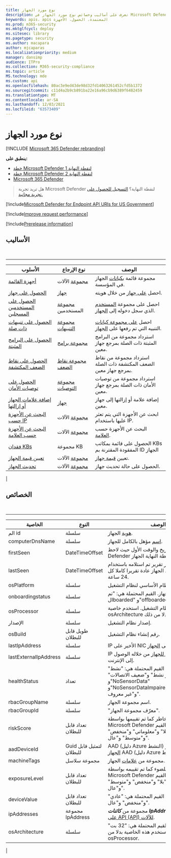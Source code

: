 ```yaml
---
title: نوع مورد الجهاز
description: تعرف على أساليب وخصائص نوع مورد الجهاز في Microsoft Defender لنقطة النهاية.
keywords: apis، apis المعتمدة، الحصول، الأجهزة
ms.prod: m365-security
ms.mktglfcycl: deploy
ms.sitesec: library
ms.pagetype: security
ms.author: macapara
author: mjcaparas
ms.localizationpriority: medium
manager: dansimp
audience: ITPro
ms.collection: M365-security-compliance
ms.topic: article
MS.technology: mde
ms.custom: api
ms.openlocfilehash: 80ac3e9ed43de98d32fd14063261452cfd5b1372
ms.sourcegitcommit: c11d4a2b9cb891ba22e16a96cb9d6389f6482459
ms.translationtype: MT
ms.contentlocale: ar-SA
ms.lasthandoff: 12/03/2021
ms.locfileid: "63573409"
---
```

# <a name="machine-resource-type"></a>نوع مورد الجهاز

[!INCLUDE [Microsoft 365 Defender rebranding](../../includes/microsoft-defender.md)]

**ينطبق على:**
- [خطة Microsoft Defender لنقطة النهاية 1](https://go.microsoft.com/fwlink/p/?linkid=2154037)
- [خطة Microsoft Defender لنقطة النهاية 2](https://go.microsoft.com/fwlink/p/?linkid=2154037)
- [Microsoft 365 Defender](https://go.microsoft.com/fwlink/?linkid=2118804)

> هل تريد تجربة Microsoft Defender لنقطة النهاية؟ [التسجيل للحصول على تجربة مجانية.](https://signup.microsoft.com/create-account/signup?products=7f379fee-c4f9-4278-b0a1-e4c8c2fcdf7e&ru=https://aka.ms/MDEp2OpenTrial?ocid=docs-wdatp-exposedapis-abovefoldlink)

[!include[Microsoft Defender for Endpoint API URIs for US Government](../../includes/microsoft-defender-api-usgov.md)]

[!include[Improve request performance](../../includes/improve-request-performance.md)]

[!include[Prerelease information](../../includes/prerelease.md)]

## <a name="methods"></a>الأساليب

<br>

****

|الأسلوب|نوع الإرجاع|الوصف|
|---|---|---|
|[أجهزة القائمة](get-machines.md)|[مجموعة](machine.md) الآلات|مجموعة قائمة [بكيانات](machine.md) الجهاز في المؤسسة.|
|[الحصول على جهاز](get-machine-by-id.md)|[جهاز](machine.md)|احصل [على جهاز](machine.md) من خلال هويته.|
|[الحصول على المستخدمين المسجلين](get-machine-log-on-users.md)|[مجموعة](user.md) المستخدمين|احصل على مجموعة [المستخدم](user.md) الذي سجل دخوله إلى [الجهاز](machine.md).|
|[الحصول على تنبيهات ذات صلة](get-machine-related-alerts.md)|[مجموعة التنبيهات](alerts.md)|احصل [على مجموعة كيانات](alerts.md) التنبيه التي تم رفعها على [الجهاز](machine.md).|
|[الحصول على البرامج المثبتة](get-installed-software.md)|[مجموعة برامج](software.md)|استرداد مجموعة من البرامج المثبتة ذات الصلة بمرجع جهاز معين.|
|[الحصول على نقاط الضعف المكتشفة](get-discovered-vulnerabilities.md)|[مجموعة نقاط الضعف](vulnerability.md)|استرداد مجموعة من نقاط الضعف المكتشفة ذات الصلة بمرجع جهاز معين.|
|[الحصول على توصيات الأمان](get-security-recommendations.md)|[مجموعة التوصيات](recommendation.md)|استرداد مجموعة من توصيات الأمان ذات الصلة بمرجع جهاز معين.|
|[إضافة علامات الجهاز أو إزالتها](add-or-remove-machine-tags.md)|[جهاز](machine.md)|إضافة علامة أو إزالتها إلى جهاز معين.|
|[البحث عن الأجهزة حسب IP](find-machines-by-ip.md)|[مجموعة](machine.md) الآلات|ابحث عن الأجهزة التي يتم تعثر عليها باستخدام IP.|
|[البحث عن الأجهزة حسب العلامة](find-machines-by-tag.md)|[مجموعة](machine.md) الآلات|البحث عن الأجهزة حسب [العلامة](machine-tags.md).|
|[فقدان KBs](get-missing-kbs-machine.md)|مجموعة KB|الحصول على قائمة بمكاتب KBs المفقودة المقترنة بم ID الجهاز|
|[تعيين قيمة الجهاز](set-device-value.md)|[مجموعة](machine.md) الآلات|تعيين [قيمة جهاز](tvm-assign-device-value.md).|
|[تحديث الجهاز](update-machine-method.md)|[مجموعة](machine.md) الآلات|الحصول على حالة تحديث جهاز.|
|

## <a name="properties"></a>الخصائص

<br>

****

|الخاصية|النوع|الوصف|
|---|---|---|
|الم id|سلسلة|[هوية](machine.md) الجهاز.|
|computerDnsName|سلسلة|[اسم](machine.md) مؤهل بالكامل للجهاز.|
|firstSeen|DateTimeOffset|التاريخ والوقت الأول حيث لاحظ Microsoft [](machine.md) Defender لنقطة النهاية الجهاز.|
|lastSeen|DateTimeOffset|وقت وتاريخ آخر تقرير تم استلامه باستخدام الجهاز الكامل. يرسل الجهاز عادة تقريرا كاملا كل 24 ساعة.|
|osPlatform|سلسلة|النظام الأساسي لنظام التشغيل.|
|onboardingstatus|سلسلة|حالة تشغيل الجهاز. القيم المحتملة هي: "تم الboarded" و"offboarded".|
|osProcessor|سلسلة|معالج نظام التشغيل. استخدم خاصية osArchitecture بدلا من ذلك.|
|الإصدار|سلسلة|إصدار نظام التشغيل.|
|osBuild|طويل قابل للبطلان|رقم إنشاء نظام التشغيل.|
|lastIpAddress|سلسلة|IP الأخير على NIC المحلي على [الجهاز](machine.md).|
|lastExternalIpAddress|سلسلة|IP الأخير الذي [يمكن للجهاز](machine.md) من خلاله الوصول إلى الإنترنت.|
|healthStatus|تعداد|[حالة](machine.md) صحة الجهاز. القيم المحتملة هي: "نشط" و"غير نشط" و"ضعيف الاتصالات" و"NoSensorData" و"NoSensorDataImpairedCommunication" و"غير معروف".|
|rbacGroupName|سلسلة|اسم مجموعة الجهاز.|
|rbacGroupId|سلسلة|"معرّف مجموعة الجهاز".|
|riskScore|تعداد قابل للبطلان|درجة المخاطر كما تم تقييمها بواسطة Microsoft Defender لنقطة النهاية. القيم المحتملة هي: "بلا" و"معلوماتي" و"منخفض" و"متوسط" و"عال".|
|aadDeviceId|Guid لتمثيل قابل للبطلان|AAD (دليل Azure النشط) الجهاز (عندما [يكون الجهاز](machine.md) AAD (دليل Azure النشط) منضما).|
|machineTags|مجموعة سلاسل|مجموعة من [علامات](machine.md) الجهاز.|
|exposureLevel|تعداد قابل للبطلان|مستوى التعرض للضوء كما تم تقييمه بواسطة Microsoft Defender لنقطة النهاية. القيم المحتملة هي: "بلا" و"منخفض" و"متوسط" و"عال".|
|deviceValue|تعداد قابل للبطلان|قيمة [الجهاز](tvm-assign-device-value.md). القيم المحتملة هي: "عادي" و"منخفض" و"عال".|
|ipAddresses|مجموعة IpAddress|مجموعة من ***كائنات IpAddress*** . راجع [الحصول على API (API) للآلات](get-machines.md).|
|osArchitecture|سلسلة|بنية نظام التشغيل. القيم المحتملة هي: "32 بت" و"64 بت". استخدم هذه الخاصية بدلا من osProcessor.|
|
